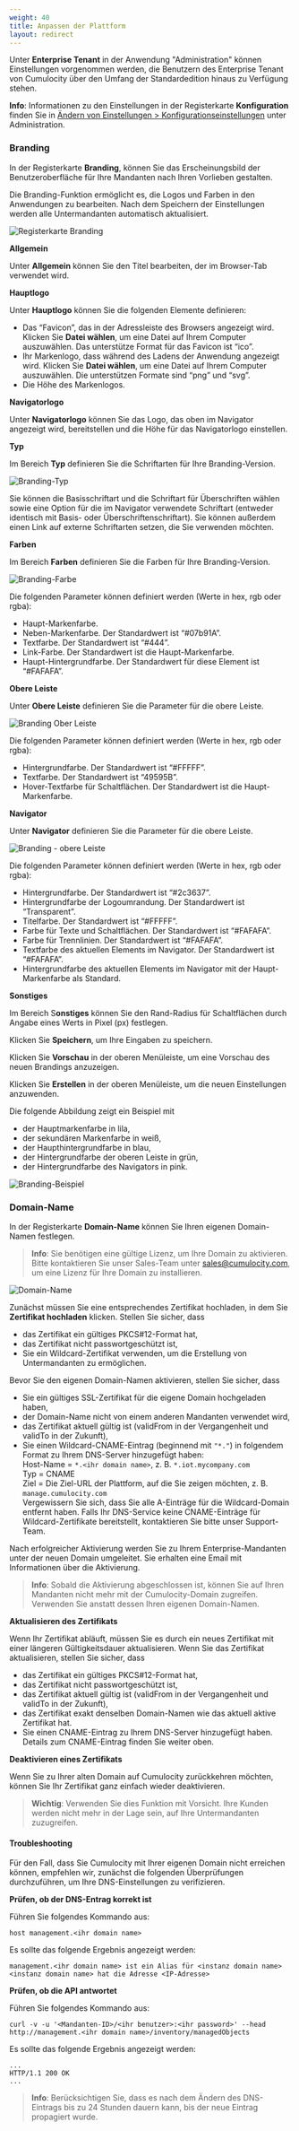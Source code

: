 ```yaml
---
weight: 40
title: Anpassen der Plattform
layout: redirect
---
```



Unter **Enterprise Tenant** in der Anwendung "Administration" können Einstellungen vorgenommen werden, die Benutzern des Enterprise Tenant von Cumulocity über den Umfang der Standardedition hinaus zu Verfügung stehen.

**Info**: Informationen zu den Einstellungen in der Registerkarte  **Konfiguration** finden Sie in [Ändern von Einstellungen > Konfigurationseinstellungen](/guides/benutzerhandbuch/administration/#config-platform) unter Administration.



### Branding

In der Registerkarte **Branding**, können Sie das Erscheinungsbild der Benutzeroberfläche für Ihre Mandanten nach Ihren Vorlieben gestalten.

Die Branding-Funktion ermöglicht es, die Logos und Farben in den Anwendungen zu bearbeiten. Nach dem Speichern der Einstellungen werden alle Untermandanten automatisch aktualisiert.

![Registerkarte Branding](/images/users-guide/Administration/admin-branding.png)

**Allgemein**

Unter **Allgemein** können Sie den Titel bearbeiten, der im Browser-Tab verwendet wird.

**Hauptlogo**

Unter **Hauptlogo** können Sie die folgenden Elemente definieren:

*   Das “Favicon”, das in der Adressleiste des Browsers angezeigt wird. Klicken Sie **Datei wählen**, um eine Datei auf Ihrem Computer auszuwählen. Das unterstütze Format für das Favicon ist “ico”.
*   Ihr Markenlogo, dass während des Ladens der Anwendung angezeigt wird. Klicken Sie **Datei wählen**, um eine Datei auf Ihrem Computer auszuwählen. Die unterstützen Formate sind “png” und “svg”.
*   Die Höhe des Markenlogos.

**Navigatorlogo**

Unter **Navigatorlogo** können Sie das Logo, das oben im Navigator angezeigt wird, bereitstellen und die Höhe für das Navigatorlogo einstellen.

**Typ**

Im Bereich **Typ** definieren Sie die Schriftarten für Ihre Branding-Version.

![Branding-Typ](/images/users-guide/Administration/admin-branding-type.png)

Sie können die Basisschriftart und die Schriftart für Überschriften wählen sowie eine Option für die im Navigator verwendete Schriftart (entweder identisch mit Basis- oder Überschriftenschriftart). Sie können außerdem einen Link auf externe Schriftarten setzen, die Sie verwenden möchten.

**Farben**

Im Bereich **Farben** definieren Sie die Farben für Ihre Branding-Version.

![Branding-Farbe](/images/users-guide/Administration/admin-branding-color.png)

Die folgenden Parameter können definiert werden (Werte in hex, rgb oder rgba):

*   Haupt-Markenfarbe.
*   Neben-Markenfarbe. Der Standardwert ist “#07b91A”.
*   Textfarbe. Der Standardwert ist “#444”.
*   Link-Farbe. Der Standardwert ist die Haupt-Markenfarbe.
*   Haupt-Hintergrundfarbe. Der Standardwert für diese Element ist “#FAFAFA”.

**Obere Leiste**

Unter **Obere Leiste** definieren Sie die Parameter für die obere Leiste.

![Branding Ober Leiste](/images/users-guide/Administration/admin-branding-topbar.png)

Die folgenden Parameter können definiert werden (Werte in hex, rgb oder rgba):

*   Hintergrundfarbe. Der Standardwert ist “#FFFFF”.
*   Textfarbe. Der Standardwert ist “49595B”.
*   Hover-Textfarbe für Schaltflächen. Der Standardwert ist die Haupt-Markenfarbe.

**Navigator**

Unter **Navigator** definieren Sie die Parameter für die obere Leiste.

![Branding - obere Leiste](/images/users-guide/Administration/admin_BrandingTopbar.png)

Die folgenden Parameter können definiert werden (Werte in hex, rgb oder rgba):

*   Hintergrundfarbe. Der Standardwert ist “#2c3637”.
*   Hintergrundfarbe der Logoumrandung. Der Standardwert ist “Transparent”.
*   Titelfarbe. Der Standardwert ist “#FFFFF”.
*   Farbe für Texte und Schaltflächen. Der Standardwert ist “#FAFAFA”.
*   Farbe für Trennlinien. Der Standardwert ist “#FAFAFA”.
*   Textfarbe des aktuellen Elements im Navigator. Der Standardwert ist “#FAFAFA”.
*   Hintergrundfarbe des aktuellen Elements im Navigator mit der Haupt-Markenfarbe als Standard.

**Sonstiges**

Im Bereich S**onstiges** können Sie den Rand-Radius für Schaltflächen durch Angabe eines Werts in Pixel (px) festlegen.

Klicken Sie **Speichern**, um Ihre Eingaben zu speichern.

Klicken Sie **Vorschau** in der oberen Menüleiste, um eine Vorschau des neuen Brandings anzuzeigen.

Klicken Sie **Erstellen** in der oberen Menüleiste, um die neuen Einstellungen anzuwenden.

Die folgende Abbildung zeigt ein Beispiel mit

*   der Hauptmarkenfarbe in lila,
*   der sekundären Markenfarbe in weiß,
*   der Haupthintergrundfarbe in blau,
*   der Hintergrundfarbe der oberen Leiste in grün,
*   der Hintergrundfarbe des Navigators in pink.

![Branding-Beispiel](/images/users-guide/Administration/admin_BrandingColored.png)

### Domain-Name

In der Registerkarte **Domain-Name** können Sie Ihren eigenen Domain-Namen festlegen.

>**Info**: Sie benötigen eine gültige Lizenz, um Ihre Domain zu aktivieren. Bitte kontaktieren Sie unser Sales-Team unter sales@cumulocity.com, um eine Lizenz für Ihre Domain zu installieren.

![Domain-Name](/images/users-guide/Administration/admin_DomainName.png)

Zunächst müssen Sie eine entsprechendes Zertifikat hochladen, in dem Sie **Zertifikat hochladen** klicken. Stellen Sie sicher, dass

*   das Zertifikat ein gültiges PKCS#12-Format hat,
*   das Zertifikat nicht passwortgeschützt ist,
*   Sie ein Wildcard-Zertifikat verwenden, um die Erstellung von Untermandanten zu ermöglichen.

Bevor Sie den eigenen Domain-Namen aktivieren, stellen Sie sicher, dass

*   Sie ein gültiges SSL-Zertifikat für die eigene Domain hochgeladen haben,
*   der Domain-Name nicht von einem anderen Mandanten verwendet wird,
*   das Zertifikat aktuell gültig ist (validFrom in der Vergangenheit und validTo in der Zukunft),
* Sie einen Wildcard-CNAME-Eintrag (beginnend mit `"*."`) in folgendem Format zu Ihrem DNS-Server hinzugefügt haben:<br>
 Host-Name = `*.<ihr domain name>`, z. B. `*.iot.mycompany.com` <br>
 Typ = CNAME <br>
 Ziel = Die Ziel-URL der Plattform, auf die Sie zeigen möchten, z. B. `manage.cumulocity.com`<br>
Vergewissern Sie sich, dass Sie alle A-Einträge für die Wildcard-Domain entfernt haben. Falls Ihr DNS-Service keine CNAME-Einträge für Wildcard-Zertifikate bereitstellt, kontaktieren Sie bitte unser Support-Team.

Nach erfolgreicher Aktivierung werden Sie zu Ihrem Enterprise-Mandanten unter der neuen Domain umgeleitet. Sie erhalten eine Email mit Informationen über die Aktivierung.

> **Info**: Sobald die Aktivierung abgeschlossen ist, können Sie auf Ihren Mandanten nicht mehr mit der Cumulocity-Domain zugreifen. Verwenden Sie anstatt dessen Ihren eigenen Domain-Namen.

**Aktualisieren des Zertifikats**

Wenn Ihr Zertifikat abläuft, müssen Sie es durch ein neues Zertifikat mit einer längeren Gültigkeitsdauer aktualisieren. Wenn Sie das Zertifikat aktualisieren, stellen Sie sicher, dass

*   das Zertifikat ein gültiges PKCS#12-Format hat,
*   das Zertifikat nicht passwortgeschützt ist,
*   das Zertifikat aktuell gültig ist (validFrom in der Vergangenheit und validTo in der Zukunft),
*   das Zertifikat exakt denselben Domain-Namen wie das aktuell aktive Zertifikat hat.
*   Sie einen CNAME-Eintrag zu Ihrem DNS-Server hinzugefügt haben. Details zum CNAME-Eintrag finden Sie weiter oben.

**Deaktivieren eines Zertifikats**

Wenn Sie zu Ihrer alten Domain auf Cumulocity zurückkehren möchten, können Sie Ihr Zertifikat ganz einfach wieder deaktivieren.

> **Wichtig**: Verwenden Sie dies Funktion mit Vorsicht. Ihre Kunden werden nicht mehr in der Lage sein, auf Ihre Untermandanten zuzugreifen.

#### Troubleshooting

Für den Fall, dass Sie Cumulocity mit Ihrer eigenen Domain nicht erreichen können, empfehlen wir, zunächst die folgenden Überprüfungen durchzuführen, um Ihre DNS-Einstellungen zu verifizieren.

**Prüfen, ob der DNS-Entrag korrekt ist**

Führen Sie folgendes Kommando aus:

	host management.<ihr domain name>
	
Es sollte das folgende Ergebnis angezeigt werden:

	management.<ihr domain name> ist ein Alias für <instanz domain name>
	<instanz domain name> hat die Adresse <IP-Adresse>
	

**Prüfen, ob die API antwortet** 

Führen Sie folgendes Kommando aus:

	curl -v -u '<Mandanten-ID>/<ihr benutzer>:<ihr password>' --head http://management.<ihr domain name>/inventory/managedObjects
	
Es sollte das folgende Ergebnis angezeigt werden:

	...
	HTTP/1.1 200 OK
	...	


>**Info**: Berücksichtigen Sie, dass es nach dem Ändern des DNS-Eintrags bis zu 24 Stunden dauern kann, bis der neue Eintrag propagiert wurde. 